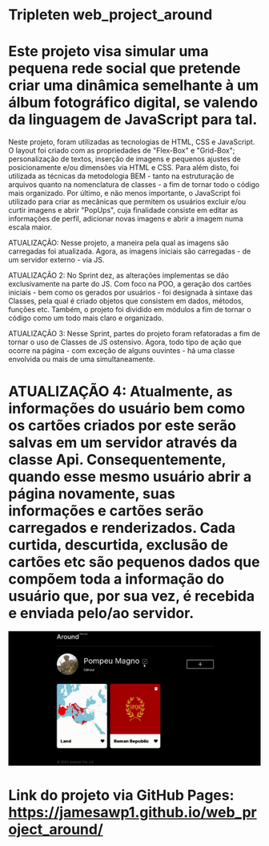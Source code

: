 # Tripleten web_project_around

# Este projeto visa simular uma pequena rede social que pretende criar uma dinâmica semelhante à um álbum fotográfico digital, se valendo da linguagem de JavaScript para tal.

Neste projeto, foram utilizadas as tecnologias de HTML, CSS e JavaScript. O layout foi criado com as propriedades de "Flex-Box" e "Grid-Box"; personalização de textos, inserção de imagens e pequenos ajustes de posicionamente e/ou dimensões via HTML e CSS. Para além disto, foi utilizada as técnicas da metodologia BEM - tanto na estruturação de arquivos quanto na nomenclatura de classes - a fim de tornar todo o código mais organizado. Por último, e não menos importante, o JavaScript foi utilizado para criar as mecânicas que permitem os usuários excluir e/ou curtir imagens e abrir "PopUps", cuja finalidade consiste em editar as informações de perfil, adicionar novas imagens e abrir a imagem numa escala maior.

ATUALIZAÇÃO: Nesse projeto, a maneira pela qual as imagens são carregadas foi atualizada. Agora, as imagens iniciais são carregadas - de um servidor externo - via JS.

ATUALIZAÇÃO 2: No Sprint dez, as alterações implementas se dão exclusivamente na parte do JS. Com foco na POO, a geração dos cartões iniciais - bem como os gerados por usuários - foi designada à sintaxe das Classes, pela qual é criado objetos que consistem em dados, métodos, funções etc. Também, o projeto foi dividido em módulos a fim de tornar o código como um todo mais claro e organizado.

ATUALIZAÇÃO 3: Nesse Sprint, partes do projeto foram refatoradas a fim de tornar o uso de Classes de JS ostensivo. Agora, todo tipo de ação que ocorre na página - com exceção de alguns ouvintes - há uma classe envolvida ou mais de uma simultaneamente.

# ATUALIZAÇÃO 4: Atualmente, as informações do usuário bem como os cartões criados por este serão salvas em um servidor através da classe Api. Consequentemente, quando esse mesmo usuário abrir a página novamente, suas informações e cartões serão carregados e renderizados. Cada curtida, descurtida, exclusão de cartões etc são pequenos dados que compõem toda a informação do usuário que, por sua vez, é recebida e enviada pelo/ao servidor.

![Demonstração das funcionalidades em formato GIF](preview_around_us.gif)

# Link do projeto via GitHub Pages: https://jamesawp1.github.io/web_project_around/
